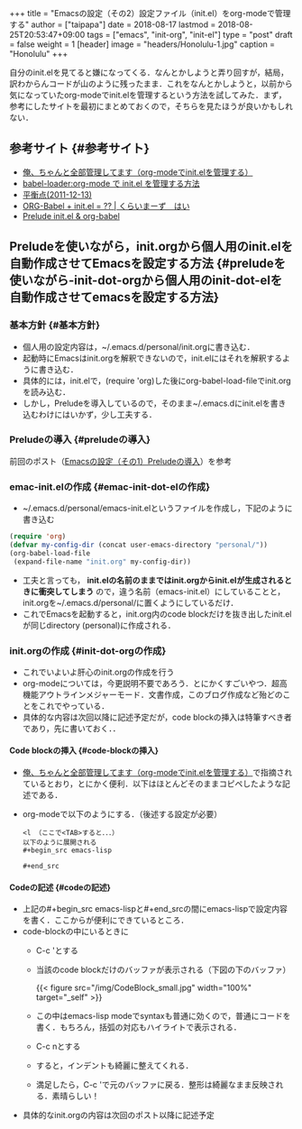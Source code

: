 +++
title = "Emacsの設定（その2）設定ファイル（init.el）をorg-modeで管理する"
author = ["taipapa"]
date = 2018-08-17
lastmod = 2018-08-25T20:53:47+09:00
tags = ["emacs", "init-org", "init-el"]
type = "post"
draft = false
weight = 1
[header]
  image = "headers/Honolulu-1.jpg"
  caption = "Honolulu"
+++

自分のinit.elを見てると嫌になってくる．なんとかしようと弄り回すが，結局，訳わからんコードが山のように残ったまま．これをなんとかしようと，以前から気になっていたorg-modeでinit.elを管理するという方法を試してみた．まず，参考にしたサイトを最初にまとめておくので，そちらを見たほうが良いかもしれない．


## 参考サイト {#参考サイト}

-   [俺、ちゃんと全部管理してます（org-modeでinit.elを管理する）](http://blog.lambda-consulting.jp/2015/11/20/article/)
-   [babel-loader:org-mode で init.el を管理する方法](https://futurismo.biz/archives/6057/)
-   [平衡点(2011-12-13)](https://uwabami.junkhub.org/log/?date=20111213)
-   [ORG-Babel + init.el = ?? | くらいまーず　はい](https://ameblo.jp/concello/entry-10786074455.html)
-   [Prelude init.el & org-babel](https://funwithemacs.wordpress.com/2013/04/21/prelude-init-el-org-babel/)


## Preludeを使いながら，init.orgから個人用のinit.elを自動作成させてEmacsを設定する方法 {#preludeを使いながら-init-dot-orgから個人用のinit-dot-elを自動作成させてemacsを設定する方法}


### 基本方針 {#基本方針}

-   個人用の設定内容は，~/.emacs.d/personal/init.orgに書き込む．
-   起動時にEmacsはinit.orgを解釈できないので，init.elにはそれを解釈するように書き込む．
-   具体的には，init.elで，(require 'org)した後にorg-babel-load-fileでinit.orgを読み込む．
-   しかし，Preludeを導入しているので，そのまま~/.emacs.dにinit.elを書き込むわけにはいかず，少し工夫する．


### Preludeの導入 {#preludeの導入}

前回のポスト（[Emacsの設定（その1）Preludeの導入](../prelude_install)）を参考　


### emac-init.elの作成 {#emac-init-dot-elの作成}

-   ~/.emacs.d/personal/emacs-init.elというファイルを作成し，下記のように書き込む

```lisp
(require 'org)
(defvar my-config-dir (concat user-emacs-directory "personal/"))
(org-babel-load-file
 (expand-file-name "init.org" my-config-dir))
```

-   工夫と言っても， **init.elの名前のままではinit.orgからinit.elが生成されるときに衝突してしまう**  ので，違う名前（emacs-init.el）にしていることと，init.orgを~/.emacs.d/personal/に置くようにしているだけ．
-   これでEmacsを起動すると，init.org内のcode blockだけを抜き出したinit.elが同じdirectory (personal)に作成される．


### init.orgの作成 {#init-dot-orgの作成}

-   これでいよいよ肝心のinit.orgの作成を行う
-   org-modeについては，今更説明不要であろう．とにかくすごいやつ．超高機能アウトラインメジャーモード．文書作成，このブログ作成など殆どのことをこれでやっている．
-   具体的な内容は次回以降に記述予定だが，code blockの挿入は特筆すべき者であり，先に書いておく．．


#### Code blockの挿入 {#code-blockの挿入}

-   [俺、ちゃんと全部管理してます（org-modeでinit.elを管理する）](http://blog.lambda-consulting.jp/2015/11/20/article/)で指摘されているとおり，とにかく便利．以下はほとんどそのままコピペしたような記述である．
-   org-modeで以下のようにする．（後述する設定が必要）

    ```text
    <l （ここで<TAB>すると．．．）
    以下のように展開される
    #+begin_src emacs-lisp

    #+end_src
    ```


#### Codeの記述 {#codeの記述}

-   上記の#+begin\_src emacs-lispと#+end\_srcの間にemacs-lispで設定内容を書く．ここからが便利にできているところ．
-   code-blockの中にいるときに
    -   C-c 'とする
    -   当該のcode blockだけのバッファが表示される（下図の下のバッファ）

        {{< figure src="/img/CodeBlock_small.jpg" width="100%" target="_self" >}}

    -   この中はemacs-lisp modeでsyntaxも普通に効くので，普通にコードを書く．もちろん，括弧の対応もハイライトで表示される．
    -   C-c nとする
    -   すると，インデントも綺麗に整えてくれる．
    -   満足したら，C-c 'で元のバッファに戻る．整形は綺麗なまま反映される．素晴らしい！
-   具体的なinit.orgの内容は次回のポスト以降に記述予定
